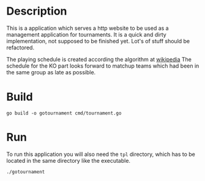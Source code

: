 # Description

This is a application which serves a http website to be used as a management application for tournaments.
It is a quick and dirty implementation, not supposed to be finished yet.
Lot's of stuff should be refactored.

The playing schedule is created according the algorithm at [wikipedia](https://de.wikipedia.org/wiki/Spielplan_(Sport))
The schedule for the KO part looks forward to matchup teams which had been in the same group as late as possible.

# Build

```
go build -o gotournament cmd/tournament.go
```

# Run

To run this application you will also need the `tpl` directory, which has to be located in the same directory like the executable.

```
./gotournament
```
